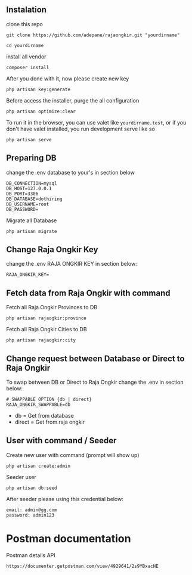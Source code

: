 ## Instalation

clone this repo
```
git clone https://github.com/adepane/rajaongkir.git "yourdirname"
```

```
cd yourdirname
```

install all vendor
```
composer install
```

After you done with it, now please create new key
```
php artisan key:generate
```

Before access the installer, purge the all configuration
```
php artisan optimize:clear
```

To run it in the browser, you can use valet like `yourdirname.test`, or if you don't have valet installed, you run development serve like so
```
php artisan serve
```

## Preparing DB
change the .env database to your's in section below
```
DB_CONNECTION=mysql
DB_HOST=127.0.0.1
DB_PORT=3306
DB_DATABASE=dothiring
DB_USERNAME=root
DB_PASSWORD=
```

Migrate all Database
```
php artisan migrate
```

## Change Raja Ongkir Key

change the .env RAJA ONGKIR KEY in section below:
```
RAJA_ONGKIR_KEY=
```

## Fetch data from Raja Ongkir with command

Fetch all Raja Ongkir Provinces to DB
```
php artisan rajaogkir:province
```

Fetch all Raja Ongkir Cities to DB
```
php artisan rajaogkir:city
```

## Change request between Database or Direct to Raja Ongkir

To swap between DB or Direct to Raja Ongkir change the .env in section below:
```
# SWAPPABLE OPTION {db | direct}
RAJA_ONGKIR_SWAPPABLE=db
```
- db = Get from database
- direct = Get from raja ongkir

## User with command / Seeder

Create new user with command (prompt will show up)
```
php artisan create:admin
```

Seeder user
```
php artisan db:seed
```

After seeder please using this credential below:

```
email: admin@gg.com
password: admin123
```

# Postman documentation

Postman details API
```
https://documenter.getpostman.com/view/4929641/2s9YBxacHE
```